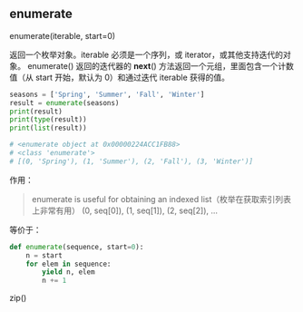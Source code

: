 

## enumerate
 
enumerate(iterable, start=0)

返回一个枚举对象。iterable 必须是一个序列，或 iterator，或其他支持迭代的对象。 enumerate() 返回的迭代器的 __next__() 方法返回一个元组，里面包含一个计数值（从 start 开始，默认为 0）和通过迭代 iterable 获得的值。

```python
seasons = ['Spring', 'Summer', 'Fall', 'Winter']
result = enumerate(seasons)
print(result)
print(type(result))
print(list(result))

# <enumerate object at 0x00000224ACC1FB88>
# <class 'enumerate'>
# [(0, 'Spring'), (1, 'Summer'), (2, 'Fall'), (3, 'Winter')]
```


作用：
> enumerate is useful for obtaining an indexed list（枚举在获取索引列表上非常有用）
        (0, seq[0]), (1, seq[1]), (2, seq[2]), ...

等价于：
```python
def enumerate(sequence, start=0):
    n = start
    for elem in sequence:
        yield n, elem
        n += 1
```


zip()
